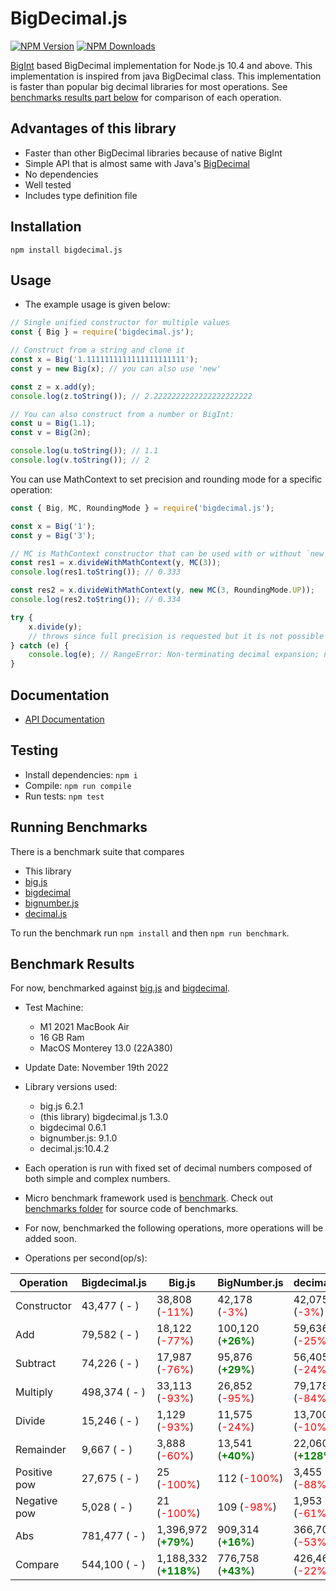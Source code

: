 # BigDecimal.js

[![NPM Version][npm-image]][npm-url]
[![NPM Downloads][downloads-image]][downloads-url]

[BigInt](https://developer.mozilla.org/en-US/docs/Web/JavaScript/Reference/Global_Objects/BigInt) based BigDecimal implementation for Node.js 10.4 and above.
This implementation is inspired from java BigDecimal class. This implementation is faster than popular big decimal libraries for most operations.
See [benchmarks results part below](https://github.com/srknzl/bigdecimal.js#benchmark-results) for comparison of each operation.

## Advantages of this library

* Faster than other BigDecimal libraries because of native BigInt
* Simple API that is almost same with Java's [BigDecimal](https://docs.oracle.com/en/java/javase/16/docs/api/java.base/java/math/BigDecimal.html)
* No dependencies
* Well tested
* Includes type definition file

## Installation

```
npm install bigdecimal.js
```

## Usage

* The example usage is given below:

```javascript
// Single unified constructor for multiple values
const { Big } = require('bigdecimal.js');

// Construct from a string and clone it
const x = Big('1.1111111111111111111111');
const y = new Big(x); // you can also use 'new'

const z = x.add(y);
console.log(z.toString()); // 2.2222222222222222222222

// You can also construct from a number or BigInt:
const u = Big(1.1);
const v = Big(2n);

console.log(u.toString()); // 1.1
console.log(v.toString()); // 2
```

You can use MathContext to set precision and rounding mode for a specific operation:

```javascript
const { Big, MC, RoundingMode } = require('bigdecimal.js');

const x = Big('1');
const y = Big('3');

// MC is MathContext constructor that can be used with or without `new`
const res1 = x.divideWithMathContext(y, MC(3)); 
console.log(res1.toString()); // 0.333

const res2 = x.divideWithMathContext(y, new MC(3, RoundingMode.UP));
console.log(res2.toString()); // 0.334

try {
    x.divide(y);
    // throws since full precision is requested but it is not possible
} catch (e) {
    console.log(e); // RangeError: Non-terminating decimal expansion; no exact representable decimal result.
}
```
## Documentation

* [API Documentation](https://srknzl.github.io/bigdecimal.js)

## Testing

* Install dependencies: `npm i`
* Compile: `npm run compile`
* Run tests: `npm test`

## Running Benchmarks

There is a benchmark suite that compares

* This library
* [big.js](https://github.com/MikeMcl/big.js)
* [bigdecimal](https://github.com/iriscouch/bigdecimal.js)
* [bignumber.js](https://github.com/MikeMcl/bignumber.js)
* [decimal.js](https://github.com/MikeMcl/decimal.js)

To run the benchmark run `npm install` and then `npm run benchmark`.

## Benchmark Results

For now, benchmarked against [big.js](https://www.npmjs.com/package/big.js) and [bigdecimal](https://www.npmjs.com/package/bigdecimal).

* Test Machine:
  * M1 2021 MacBook Air 
  * 16 GB Ram
  * MacOS Monterey 13.0 (22A380)
* Update Date: November 19th 2022
* Library versions used:  
    * big.js 6.2.1
    * (this library) bigdecimal.js 1.3.0
    * bigdecimal 0.6.1
    * bignumber.js: 9.1.0
    * decimal.js:10.4.2

* Each operation is run with fixed set of decimal numbers composed of both simple and complex numbers.
* Micro benchmark framework used is [benchmark](https://www.npmjs.com/package/benchmark). Check out [benchmarks folder](https://github.com/srknzl/bigdecimal.js/tree/main/benchmarks) for source code of benchmarks.
* For now, benchmarked the following operations, more operations will be added soon.
* Operations per second(op/s):

| Operation | Bigdecimal.js | Big.js | BigNumber.js | decimal.js | GWTBased |
| --- | --- | --- | --- | --- | --- |
| Constructor | 43,477 ( - ) | 38,808 (<span style="color:red">-11%</span>) | 42,178 (<span style="color:red">-3%</span>) | 42,075 (<span style="color:red">-3%</span>) | 2,812 (<span style="color:red">-94%</span>) |
| Add | 79,582 ( - ) | 18,122 (<span style="color:red">-77%</span>) | 100,120 (<span style="color:green">**+26%**</span>) | 59,636 (<span style="color:red">-25%</span>) | 89 (<span style="color:red">-100%</span>) |
| Subtract | 74,226 ( - ) | 17,987 (<span style="color:red">-76%</span>) | 95,876 (<span style="color:green">**+29%**</span>) | 56,405 (<span style="color:red">-24%</span>) | 89 (<span style="color:red">-100%</span>) |
| Multiply | 498,374 ( - ) | 33,113 (<span style="color:red">-93%</span>) | 26,852 (<span style="color:red">-95%</span>) | 79,178 (<span style="color:red">-84%</span>) | 2,695 (<span style="color:red">-99%</span>) |
| Divide | 15,246 ( - ) | 1,129 (<span style="color:red">-93%</span>) | 11,575 (<span style="color:red">-24%</span>) | 13,700 (<span style="color:red">-10%</span>) | 673 (<span style="color:red">-96%</span>) |
| Remainder | 9,667 ( - ) | 3,888 (<span style="color:red">-60%</span>) | 13,541 (<span style="color:green">**+40%**</span>) | 22,060 (<span style="color:green">**+128%**</span>) | 2,585 (<span style="color:red">-73%</span>) |
| Positive pow | 27,675 ( - ) | 25 (<span style="color:red">-100%</span>) | 112 (<span style="color:red">-100%</span>) | 3,455 (<span style="color:red">-88%</span>) | 6 (<span style="color:red">-100%</span>) |
| Negative pow | 5,028 ( - ) | 21 (<span style="color:red">-100%</span>) | 109 (<span style="color:red">-98%</span>) | 1,953 (<span style="color:red">-61%</span>) | 276 (<span style="color:red">-95%</span>) |
| Abs | 781,477 ( - ) | 1,396,972 (<span style="color:green">**+79%**</span>) | 909,314 (<span style="color:green">**+16%**</span>) | 366,702 (<span style="color:red">-53%</span>) | 14,010 (<span style="color:red">-98%</span>) |
| Compare | 544,100 ( - ) | 1,188,332 (<span style="color:green">**+118%**</span>) | 776,758 (<span style="color:green">**+43%**</span>) | 426,463 (<span style="color:red">-22%</span>) | 1,004,854 (<span style="color:green">**+85%**</span>) |

[npm-image]: https://img.shields.io/npm/v/bigdecimal.js.svg
[npm-url]: https://npmjs.org/package/bigdecimal.js
[downloads-image]: https://img.shields.io/npm/dm/bigdecimal.js.svg
[downloads-url]: https://npmcharts.com/compare/bigdecimal.js?minimal=true

